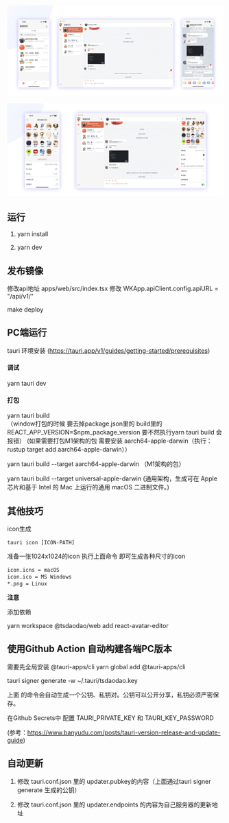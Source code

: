 

![](docs/pc11.png)

![](docs/pc22.png)


## 运行

1. yarn install

2.  yarn dev 


## 发布镜像

修改api地址  apps/web/src/index.tsx 修改 WKApp.apiClient.config.apiURL = "/api/v1/"


make deploy


## PC端运行

tauri 环境安装 (https://tauri.app/v1/guides/getting-started/prerequisites)

#### 调试

yarn tauri dev

#### 打包

yarn tauri build  
（window打包的时候 要去掉package.json里的 build里的REACT_APP_VERSION=$npm_package_version 要不然执行yarn tauri build 会报错）
(如果需要打包M1架构的包 需要安装 aarch64-apple-darwin（执行：rustup target add aarch64-apple-darwin））

yarn tauri build --target aarch64-apple-darwin （M1架构的包）

yarn tauri build --target universal-apple-darwin (通用架构，生成可在 Apple 芯片和基于 Intel 的 Mac 上运行的通用 macOS 二进制文件。)


## 其他技巧

icon生成

```
tauri icon [ICON-PATH]
```

准备一张1024x1024的icon 执行上面命令 即可生成各种尺寸的icon

```
icon.icns = macOS
icon.ico = MS Windows
*.png = Linux
```

**注意**

添加依赖

 yarn workspace @tsdaodao/web add react-avatar-editor



 ## 使用Github Action 自动构建各端PC版本

  需要先全局安装 @tauri-apps/cli
yarn global add  @tauri-apps/cli   

tauri signer generate -w ~/.tauri/tsdaodao.key

上面 的命令会自动生成一个公钥、私钥对。公钥可以公开分享，私钥必须严密保存。

在Github Secrets中 配置 TAURI_PRIVATE_KEY 和 TAURI_KEY_PASSWORD 


(参考：https://www.banyudu.com/posts/tauri-version-release-and-update-guide)

 ## 自动更新

1. 修改 tauri.conf.json 里的 updater.pubkey的内容（上面通过tauri signer generate 生成的公钥）

2. 修改 tauri.conf.json 里的 updater.endpoints 的内容为自己服务器的更新地址
